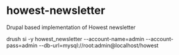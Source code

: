 howest-newsletter
=================

Drupal based implementation of Howest newsletter


drush si -y howest_newsletter --account-name=admin --account-pass=admin --db-url=mysql://root:admin@localhost/howest
